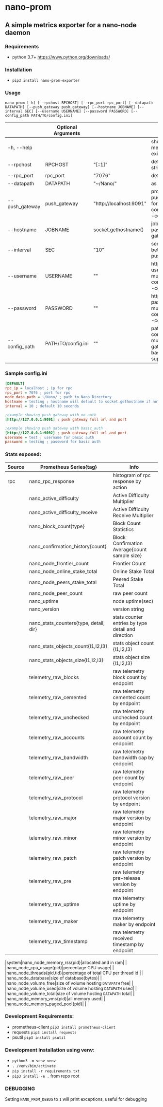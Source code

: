 # nano-prom

## A simple metrics exporter for a nano-node daemon

### Requirements
* python 3.7+ https://www.python.org/downloads/

### Installation
* `pip3 install nano-prom-exporter`  

### Usage
`nano-prom [-h] [--rpchost RPCHOST] [--rpc_port rpc_port] [--datapath DATAPATH] [--push_gateway push_gateway] [--hostname JOBNAME] [--interval SEC] [--username USERNAME] [--password PASSWORD] [--config_path PATH/TO/config.ini]`

|                | Optional Arguments |                         |                                                                         |
| -------------- | ------------------ | ----------------------- | ----------------------------------------------------------------------- |
| -h, --help     |                    |                         | show this help message and exit                                         |
| --rpchost      | RPCHOST            | "[::1]"                 | default host string                                                     |
| --rpc_port     | rpc_port           | "7076"                  | default rpc port                                                        |
| --datapath     | DATAPATH           | "~/Nano/"               | as default                                                              |
| --push_gateway | push_gateway       | "http://localhost:9091" | prometheus push gateway, for multiple use config.ini and --config_path  |
| --hostname     | JOBNAME            | socket.gethostname()    | jobname to pass to gateway                                              |
| --interval     | SEC                | "10"                    | seconds between pushing                                                 |
| --username     | USERNAME           | ""                      | http_basic_auth username, for multiple use config.ini and --config_path |
| --password     | PASSWORD           | ""                      | http_basic_auth password, for multiple use config.ini and --config_path |
| --config_path  | PATH/TO/config.ini | ""                      | path to config.ini for multiple push gateway and basic_auth support     |

### Sample config.ini
```ini
[DEFAULT]
rpc_ip = localhost ; ip for rpc
rpc_port = 7076 ; port for rpc
node_data_path = ~/Nano/ ; path to Nano Directory
hostname = testing ; hostname will default to socket.gethostname if not configured
interval = 10 ; default 10 seconds

;example showing push gateway with no auth
[http://127.0.0.1:9091] ; push gateway full url and port

;example showing push gateway with basic_auth
[http://127.0.0.1:9092] ; push gateway full url and port
username = test ; username for basic auth
password = testing ; password for basic auth 

```

### Stats exposed:

| Source | Prometheus Series{tag}                 | Info                                               |
| ------ | -------------------------------------- | -------------------------------------------------- |
| rpc    | nano_rpc_response                      | histogram of rpc response by action                |
|        | nano_active_difficulty                 | Active Difficulty Multiplier                       |
|        | nano_active_difficulty_receive         | Active Difficulty Receive Multiplier               |
|        | nano_block_count{type}                 | Block Count Statistics                             |
|        | nano_confirmation_history{count}       | Block Confirmation Average{count sample size}      |
|        | nano_node_frontier_count               | Frontier Count                                     |
|        | nano_node_online_stake_total           | Online Stake Total                                 |
|        | nano_node_peers_stake_total            | Peered Stake Total                                 |
|        | nano_node_peer_count                   | raw peer count                                     |
|        | nano_uptime                            | node uptime(sec)                                   |
|        | nano_version                           | version string                                     |
|        | nano_stats_counters{type, detail, dir} | stats counter entries by type detail and direction |
|        | nano_stats_objects_count{l1,l2,l3}     | stats object count {l1,l2,l3}                      |
|        | nano_stats_objects_size{l1,l2,l3}      | stats object size {l1,l2,l3}                       |
|        | telemetry_raw_blocks                   | raw telemetry block count by endpoint              |
|        | telemetry_raw_cemented                 | raw telemetry cemented count by endpoint           |
|        | telemetry_raw_unchecked                | raw telemetry unchecked count by endpoint          |
|        | telemetry_raw_accounts                 | raw telemetry account count by endpoint            |
|        | telemetry_raw_bandwidth                | raw telemetry bandwidth cap by endpoint            |
|        | telemetry_raw_peer                     | raw telemetry peer count by endpoint               |
|        | telemetry_raw_protocol                 | raw telemetry protocol version by endpoint         |
|        | telemetry_raw_major                    | raw telemetry major version by endpoint            |
|        | telemetry_raw_minor                    | raw telemetry minor version by endpoint            |
|        | telemetry_raw_patch                    | raw telemetry patch version by endpoint            |
|        | telemetry_raw_pre                      | raw telemetry pre-release version by endpoint      |
|        | telemetry_raw_uptime                   | raw telemetry uptime by endpoint                   |
|        | telemetry_raw_maker                    | raw telemetry maker by endpoint                    |
|        | telemetry_raw_timestamp                | raw telemetry received timestamp by endpoint       |

|system|nano_node_memory_rss{pid}|allocated and in ram|
| |nano_node_cpu_usage{pid}|percentage CPU usage|
| |nano_node_threads{pid,tid}|percentage of total CPU per thread id |
| |nano_node_database|size of database(bytes)|
| |nano_node_volume_free|size of volume hosting `DATAPATH` free|
| |nano_node_volume_used|size of volume hosting `DATAPATH` used|
| |nano_node_volume_total|size of volume hosting `DATAPATH` total|
| |nano_node_memory_vms{pid}|all memory used|
| |nano_node_memory_paged_pool{pid}| |

### Development Requirements:
* prometheus-client `pip3 install prometheus-client`
* requests `pip3 install requests`
* psutil `pip3 install psutil`

### Development Installation using venv:
* `python3 -m venv venv`
* `. /venv/bin/activate`
* `pip install -r requirements.txt`
* `pip3 install -e .` from repo root

### DEBUGGING

Setting `NANO_PROM_DEBUG` to `1` will print exceptions, useful for debugging